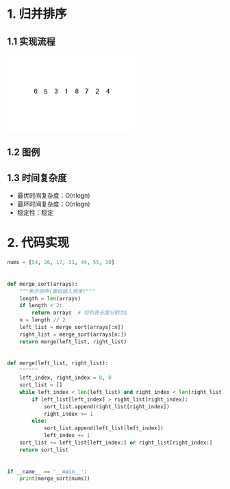 # 1. 归并排序

## 1.1 实现流程

![Merge-sort-example](.image/06-%E5%BD%92%E5%B9%B6%E6%8E%92%E5%BA%8F/Merge-sort-example.gif)

## 1.2 图例

## 1.3 时间复杂度

- 最优时间复杂度：O(nlogn)
- 最坏时间复杂度：O(nlogn)
- 稳定性：稳定

# 2. 代码实现

```python
nums = [54, 26, 17, 31, 44, 55, 20]


def merge_sort(arrays):
    """希尔排序(类似插入排序)"""
    length = len(arrays)
    if length < 2:
        return arrays  # 将列表长度分割为1
    n = length // 2
    left_list = merge_sort(arrays[:n])
    right_list = merge_sort(arrays[n:])
    return merge(left_list, right_list)


def merge(left_list, right_list):
    """"""
    left_index, right_index = 0, 0
    sort_list = []
    while left_index < len(left_list) and right_index < len(right_list):  # 有一个列表已经排序完成, 则跳出
        if left_list[left_index] > right_list[right_index]:
            sort_list.append(right_list[right_index])
            right_index += 1
        else:
            sort_list.append(left_list[left_index])
            left_index += 1
    sort_list += left_list[left_index:] or right_list[right_index:]
    return sort_list


if __name__ == '__main__':
    print(merge_sort(nums))
```

